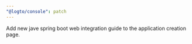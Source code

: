 ```yaml
---
"@logto/console": patch
---
```


Add new jave spring boot web integration guide to the application creation page.
